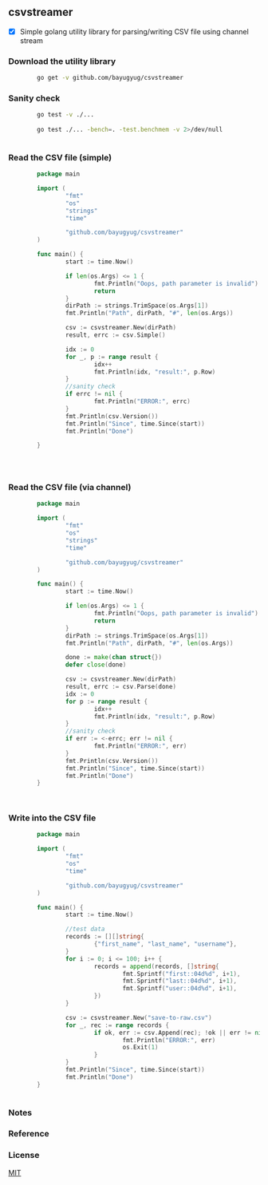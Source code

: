 ## csvstreamer

* [x] Simple golang utility library for parsing/writing CSV file using channel stream


### Download the utility library


```sh
		go get -v github.com/bayugyug/csvstreamer
```

### Sanity check


```sh	    
		go test -v ./...
		
		go test ./... -bench=. -test.benchmem -v 2>/dev/null
		 
```


### Read the CSV file (simple)

```go	    
		package main

		import (
				"fmt"
				"os"
				"strings"
				"time"

				"github.com/bayugyug/csvstreamer"
		)

		func main() {
				start := time.Now()

				if len(os.Args) <= 1 {
						fmt.Println("Oops, path parameter is invalid")
						return
				}
				dirPath := strings.TrimSpace(os.Args[1])
				fmt.Println("Path", dirPath, "#", len(os.Args))

				csv := csvstreamer.New(dirPath)
				result, errc := csv.Simple()

				idx := 0
				for _, p := range result {
						idx++
						fmt.Println(idx, "result:", p.Row)
				}
				//sanity check
				if errc != nil {
						fmt.Println("ERROR:", errc)
				}
				fmt.Println(csv.Version())
				fmt.Println("Since", time.Since(start))
				fmt.Println("Done")

		}


		 
```



### Read the CSV file (via channel)

```go	    
		package main

		import (
				"fmt"
				"os"
				"strings"
				"time"

				"github.com/bayugyug/csvstreamer"
		)

		func main() {
				start := time.Now()

				if len(os.Args) <= 1 {
						fmt.Println("Oops, path parameter is invalid")
						return
				}
				dirPath := strings.TrimSpace(os.Args[1])
				fmt.Println("Path", dirPath, "#", len(os.Args))

				done := make(chan struct{})
				defer close(done)

				csv := csvstreamer.New(dirPath)
				result, errc := csv.Parse(done)
				idx := 0
				for p := range result {
						idx++
						fmt.Println(idx, "result:", p.Row)
				}
				//sanity check
				if err := <-errc; err != nil {
						fmt.Println("ERROR:", err)
				}
				fmt.Println(csv.Version())
				fmt.Println("Since", time.Since(start))
				fmt.Println("Done")
		}

		 
```
	

### Write into the CSV file 

```go	    
		package main

		import (
				"fmt"
				"os"
				"time"

				"github.com/bayugyug/csvstreamer"
		)

		func main() {
				start := time.Now()

				//test data
				records := [][]string{
						{"first_name", "last_name", "username"},
				}
				for i := 0; i <= 100; i++ {
						records = append(records, []string{
								fmt.Sprintf("first::04d%d", i+1),
								fmt.Sprintf("last::04d%d", i+1),
								fmt.Sprintf("user::04d%d", i+1),
						})
				}

				csv := csvstreamer.New("save-to-raw.csv")
				for _, rec := range records {
						if ok, err := csv.Append(rec); !ok || err != nil {
								fmt.Println("ERROR:", err)
								os.Exit(1)
						}
				}
				fmt.Println("Since", time.Since(start))
				fmt.Println("Done")
		}
		 
```
### Notes

	

### Reference


### License

[MIT](https://bayugyug.mit-license.org/)

